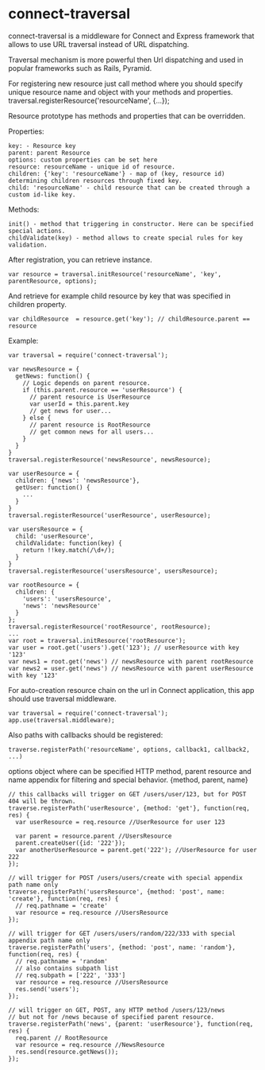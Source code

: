 connect-traversal
=================

connect-traversal is a middleware for Connect and Express framework that allows to use URL traversal instead of URL dispatching.

Traversal mechanism is more powerful then Url dispatching and used in popular frameworks such as Rails, Pyramid.

For registering new resource just call method where you should specify unique resource name and object with your methods and properties.
traversal.registerResource('resourceName', {...});

Resource prototype has methods and properties that can be overridden.

Properties:
```
key: - Resource key
parent: parent Resource
options: custom properties can be set here
resource: resourceName - unique id of resource.
children: {'key': 'resourceName'} - map of (key, resource id) determining children resources through fixed key.
child: 'resourceName' - child resource that can be created through a custom id-like key.
```
Methods:
```
init() - method that triggering in constructor. Here can be specified special actions.
childValidate(key) - method allows to create special rules for key validation.
```
After registration, you can retrieve instance.
```
var resource = traversal.initResource('resourceName', 'key', parentResource, options);
```
And retrieve for example child resource by key that was specified in children property.
```
var childResource  = resource.get('key'); // childResource.parent == resource
```

Example:
```
var traversal = require('connect-traversal');

var newsResource = {
  getNews: function() {
    // Logic depends on parent resource.
    if (this.parent.resource == 'userResource') {
      // parent resource is UserResource
      var userId = this.parent.key
      // get news for user...
    } else {
      // parent resource is RootResource
      // get common news for all users...
    }
  }
}
traversal.registerResource('newsResource', newsResource);

var userResource = {
  children: {'news': 'newsResource'},
  getUser: function() {
    ...
  }
}
traversal.registerResource('userResource', userResource);

var usersResource = {
  child: 'userResource',
  childValidate: function(key) {
    return !!key.match(/\d+/);
  }
}
traversal.registerResource('usersResource', usersResource);

var rootResource = {
  children: {
    'users': 'usersResource',
    'news': 'newsResource'
  }
};
traversal.registerResource('rootResource', rootResource);
...
var root = traversal.initResource('rootResource');
var user = root.get('users').get('123'); // userResource with key '123'
var news1 = root.get('news') // newsResource with parent rootResource
var news2 = user.get('news') // newsResource with parent userResource with key '123'
```

For auto-creation resource chain on the url in Connect application, this app should use traversal middleware.
```
var traversal = require('connect-traversal');
app.use(traversal.middleware);
```
Also paths with callbacks should be registered:
```
traverse.registerPath('resourceName', options, callback1, callback2, ...)
```
options object where can be specified HTTP method, parent resource and name appendix for filtering and special behavior.
{method, parent, name}
```
// this callbacks will trigger on GET /users/user/123, but for POST 404 will be thrown.
traverse.registerPath('userResource', {method: 'get'}, function(req, res) {
  var userResource = req.resource //UserResource for user 123
  
  var parent = resource.parent //UsersResource
  parent.createUser({id: '222'});
  var anotherUserResource = parent.get('222'); //UserResource for user 222
});

// will trigger for POST /users/users/create with special appendix path name only
traverse.registerPath('usersResource', {method: 'post', name: 'create'}, function(req, res) {
  // req.pathname = 'create'
  var resource = req.resource //UsersResource
});

// will trigger for GET /users/users/random/222/333 with special appendix path name only
traverse.registerPath('users', {method: 'post', name: 'random'}, function(req, res) {
  // req.pathname = 'random'
  // also contains subpath list
  // req.subpath = ['222', '333']
  var resource = req.resource //UsersResource
  res.send('users');
});

// will trigger on GET, POST, any HTTP method /users/123/news
// but not for /news because of specified parent resource.
traverse.registerPath('news', {parent: 'userResource'}, function(req, res) {
  req.parent // RootResource
  var resource = req.resource //NewsResource
  res.send(resource.getNews());
});
```



